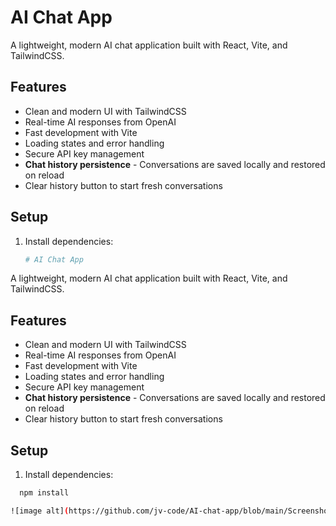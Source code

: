 # AI Chat App

A lightweight, modern AI chat application built with React, Vite, and TailwindCSS.

## Features

- Clean and modern UI with TailwindCSS
- Real-time AI responses from OpenAI
- Fast development with Vite
- Loading states and error handling
- Secure API key management
- **Chat history persistence** - Conversations are saved locally and restored on reload
- Clear history button to start fresh conversations

## Setup

1. Install dependencies:
   ```bash
   # AI Chat App
A lightweight, modern AI chat application built with React, Vite, and TailwindCSS.
## Features
- Clean and modern UI with TailwindCSS
- Real-time AI responses from OpenAI
- Fast development with Vite
- Loading states and error handling
- Secure API key management
- **Chat history persistence** - Conversations are saved locally and restored on reload
- Clear history button to start fresh conversations
## Setup
1. Install dependencies:
 ```bash
   npm install

![image alt](https://github.com/jv-code/AI-chat-app/blob/main/Screenshot%202025-10-18%20152348-imageonline.co-merged.png?raw=true)
